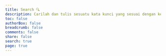 ```yaml
---
title: Search 🔍
description: Carilah dan tulis sesuatu kata kunci yang sesuai dengan keinginan Anda, dan carilah sampe ketemu!.
toc: false
authorBox: false
breadcrumb: false
comments: false
share: false
search: true
page: true
---
```


<style>
.gsc-control-cse, 
.gsc-result{
    border: none!important;
    background-color: transparent!important;
}
.gsc-result-info,
.gsc-orderby-label{
    color: var(--disabled-text-color)!important;
}
.gs-title *{
    color: var(--text-color)!important;
    font-size: 1.7rem!important;
}
.gsc-control-cse .gsc-table-result{
    display: grid;
}
.gsc-url-top{
    display: none!important;
}
.gs-result{
    padding-bottom: 1rem;
    border-bottom: 2px solid  var(--border-color);
}
.gs-result .gs-image, 
.gs-result .gs-promotion-image {
    vertical-align: middle;
    border: none;
    max-width: none;
    max-height: none;
    position: initial;
    display: inline-block;
    border-radius: 0.3rem;
}
.gs-result .gs-image:hover, 
.gs-result .gs-promotion-image:hover{
    border: none!important;
}
.gs-webResult:not(.gs-no-results-result):not(.gs-error-result) .gs-snippet, .gs-fileFormatType{
    color: var(--text-color);
    font-weight: 400;
    line-height: 1.7;
}
.gcsc-more-maybe-branding-root,
.gcsc-find-more-on-google,
.gcsc-branding-clickable{
    color: var(--text-color)!important;
}
.gsc-cursor-page{
    padding: 1rem;
    background-color: var(--background-color)!important;
    border-radius: 0.2em;
    font-size: 1em;
    margin: 3rem 0.3rem !important;
}
.gsc-cursor-box{
    margin: 3rem 0.3rem !important;
}
</style>